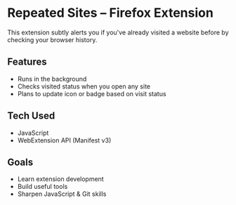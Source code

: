 # Repeated Sites – Firefox Extension

This extension subtly alerts you if you've already visited a website before by checking your browser history.

## Features
- Runs in the background
- Checks visited status when you open any site
- Plans to update icon or badge based on visit status

## Tech Used
- JavaScript
- WebExtension API (Manifest v3)

## Goals
- Learn extension development
- Build useful tools
- Sharpen JavaScript & Git skills